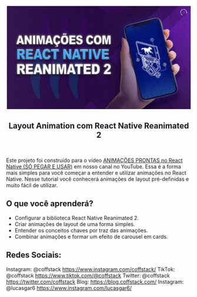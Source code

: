 <div align="center">
<img src="docs/images/cover.jpg"  width="500" alt="Logo" />
<h2>Layout Animation com React Native Reanimated 2
</h2>

<br>
</div>

Este projeto foi construído para o vídeo [ANIMAÇÕES PRONTAS no React Native (SÓ PEGAR E USAR)](https://youtu.be/w6oHLMjeoec) em nosso canal no YouTube.
Essa é a forma mais simples para você começar a entender e utilizar animações no React Native. Nesse tutorial você conhecerá animações de layout pré-definidas e muito fácil de utilizar.

## O que você aprenderá?

- Configurar a biblioteca React Native Reanimated 2.
- Criar animações de layout de uma forma simples.
- Entender os conceitos chaves por traz das animações.
- Combinar animações e formar um efeito de carousel em cards.

## Redes Sociais:

Instagram: @coffstack https://www.instagram.com/coffstack/
TikTok: @coffstack https://www.tiktok.com/@coffstack
Twitter: @coffstack https://twitter.com/coffstack
Blog: https://blog.coffstack.com/
Instagram: @lucasgar6 https://www.instagram.com/lucasgar6/

